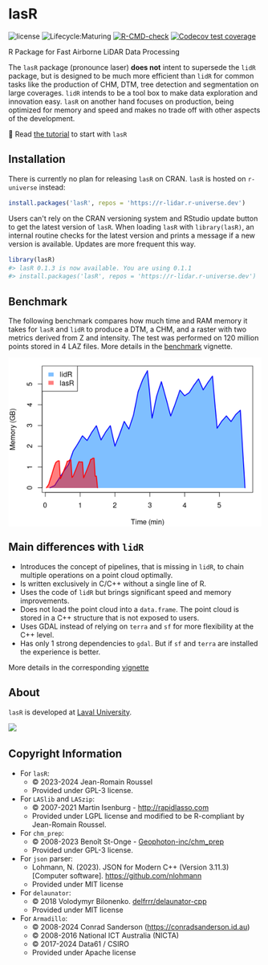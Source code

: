 # lasR

![license](https://img.shields.io/badge/Licence-GPL--3-blue.svg)
![Lifecycle:Maturing](https://img.shields.io/badge/Lifecycle-Maturing-339999)
[![R-CMD-check](https://github.com/r-lidar/lasR/actions/workflows/R-CMD-check.yaml/badge.svg)](https://github.com/r-lidar/lasR/actions/workflows/R-CMD-check.yaml)
[![Codecov test coverage](https://codecov.io/gh/r-lidar/lasR/branch/main/graph/badge.svg)](https://app.codecov.io/gh/r-lidar/lasR?branch=main)

R Package for Fast Airborne LiDAR Data Processing

The `lasR` package (pronounce laser) **does not** intent to supersede the `lidR` package, but is designed to be much more efficient than `lidR` for common tasks like the production of CHM, DTM, tree detection and segmentation on large coverages. `lidR` intends to be a tool box to make data exploration and innovation easy. `lasR` on another hand focuses on production, being optimized for memory and speed and makes no trade off with other aspects of the development.

:book: Read [the tutorial](https://r-lidar.github.io/lasR/articles/tutorial.html) to start with `lasR`

## Installation

There is currently no plan for releasing `lasR` on CRAN. `lasR` is hosted on `r-universe` instead:

```r
install.packages('lasR', repos = 'https://r-lidar.r-universe.dev')
```

Users can't rely on the CRAN versioning system and RStudio update button to get the latest version of `lasR`. When loading `lasR` with `library(lasR)`, an internal routine checks for the latest version and prints a message if a new version is available. Updates are more frequent this way.

```r
library(lasR)
#> lasR 0.1.3 is now available. You are using 0.1.1
#> install.packages('lasR', repos = 'https://r-lidar.r-universe.dev')
```

## Benchmark

The following benchmark compares how much time and RAM memory it takes for `lasR` and `lidR` to produce a DTM, a CHM, and a raster with two metrics derived from Z and intensity. The test was performed on 120 million points stored in 4 LAZ files. More details in the [benchmark](https://r-lidar.github.io/lasR/articles/benchmarks.html) vignette.

<img src="man/figures/readme_benchmark.png" style="display: block; margin: auto;" />

## Main differences with `lidR`

- Introduces the concept of pipelines, that is missing in `lidR`, to chain multiple operations on a point cloud optimally.
- Is written exclusively in C/C++ without a single line of R.
- Uses the code of `lidR` but brings significant speed and memory improvements.
- Does not load the point cloud into a `data.frame`. The point cloud is stored in a C++ structure that is not exposed to users.
- Uses GDAL instead of relying on `terra` and `sf` for more flexibility at the C++ level.
- Has only 1 strong dependencies to `gdal`. But if `sf` and  `terra` are installed the experience is better.

More details in the corresponding [vignette](https://r-lidar.github.io/lasR/articles/lasR1.html#main-differences-between-lasr-and-lidr)

## About

`lasR` is developed at [Laval University](https://www.ulaval.ca/en).

<img src="https://upload.wikimedia.org/wikipedia/fr/b/bf/Universit%C3%A9_Laval_logo_et_texte.svg" width="300">

## Copyright Information

- For `lasR`:
  - © 2023-2024 Jean-Romain Roussel
  - Provided under GPL-3 license.
- For `LASlib` and `LASzip`:
  - © 2007-2021 Martin Isenburg - <http://rapidlasso.com>
  - Provided under LGPL license and modified to be R-compliant by
    Jean-Romain Roussel.
- For `chm_prep`:
  - © 2008-2023 Benoît St-Onge - [Geophoton-inc/chm_prep](https://github.com/Geophoton-inc/chm_prep)
  - Provided under GPL-3 license.
- For `json` parser:
  - Lohmann, N. (2023). JSON for Modern C++ (Version 3.11.3) [Computer software]. https://github.com/nlohmann
  - Provided under MIT license
- For `delaunator`:
  - © 2018 Volodymyr Bilonenko. [delfrrr/delaunator-cpp](https://github.com/delfrrr/delaunator-cpp)
  - Provided under MIT license
- For `Armadillo`:
  - © 2008-2024 Conrad Sanderson (https://conradsanderson.id.au)
  - © 2008-2016 National ICT Australia (NICTA)
  - © 2017-2024 Data61 / CSIRO
  - Provided under Apache license
